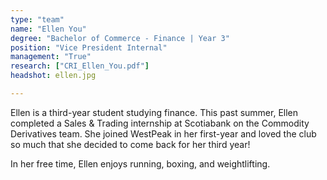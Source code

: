 ```yaml
---
type: "team"
name: "Ellen You"
degree: "Bachelor of Commerce - Finance | Year 3"
position: "Vice President Internal"
management: "True"
research: ["CRI_Ellen_You.pdf"]
headshot: ellen.jpg

---
```


Ellen is a third-year student studying finance. This past summer, Ellen completed a Sales & Trading internship at Scotiabank on the Commodity Derivatives team. She joined WestPeak in her first-year and loved the club so much that she decided to come back for her third year!

In her free time, Ellen enjoys running, boxing, and weightlifting.